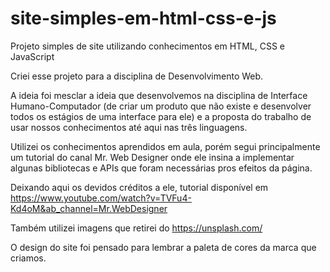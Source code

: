 # site-simples-em-html-css-e-js

Projeto simples de site utilizando conhecimentos em HTML, CSS e JavaScript

Criei esse projeto para a disciplina de Desenvolvimento Web.

A ideia foi mesclar a ideia que desenvolvemos na disciplina de Interface Humano-Computador (de criar um produto que não existe e desenvolver todos os estágios de uma interface para ele) e a proposta do trabalho de usar nossos conhecimentos até aqui nas três linguagens.

Utilizei os conhecimentos aprendidos em aula, porém segui principalmente um tutorial do canal Mr. Web Designer onde ele insina a implementar algunas bibliotecas e APIs que foram necessárias pros efeitos da página.

Deixando aqui os devidos créditos a ele, tutorial disponível em https://www.youtube.com/watch?v=TVFu4-Kd4oM&ab_channel=Mr.WebDesigner

Também utilizei imagens que retirei do https://unsplash.com/

O design do site foi pensado para lembrar a paleta de cores da marca que criamos.
